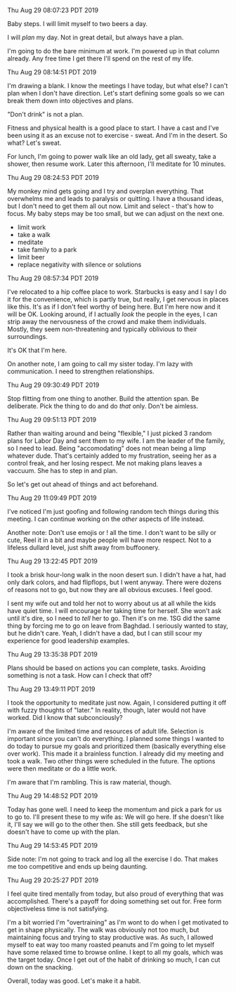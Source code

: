 Thu Aug 29 08:07:23 PDT 2019

Baby steps.  I will limit myself to two beers a day.

I will _plan_ my day.  Not in great detail, but always have a plan.

I'm going to do the bare minimum at work.  I'm powered up in that column
already.  Any free time I get there I'll spend on the rest of my life.

Thu Aug 29 08:14:51 PDT 2019

I'm drawing a blank.  I know the meetings I have today, but what else?  I can't
plan when I don't have direction.  Let's start defining some goals so we can
break them down into objectives and plans.

"Don't drink" is not a plan.

Fitness and physical health is a good place to start.  I have a cast and I've
been using it as an excuse not to exercise - sweat.  And I'm in the desert.  So
what?  Let's sweat.

For lunch, I'm going to power walk like an old lady, get all sweaty, take a
shower, then resume work.  Later this afternoon, I'll meditate for 10 minutes.

Thu Aug 29 08:24:53 PDT 2019

My monkey mind gets going and I try and overplan everything.  That overwhelms me
and leads to paralysis or quitting.  I have a thousand ideas, but I don't need
to get them all out now.  Limit and select - that's how to focus.  My baby steps
may be too small, but we can adjust on the next one.


* limit work
* take a walk
* meditate
* take family to a park
* limit beer
* replace negativity with silence or solutions

Thu Aug 29 08:57:34 PDT 2019

I've relocated to a hip coffee place to work.  Starbucks is easy and I say I do
it for the convenience, which is partly true, but really, I get nervous in
places like this.  It's as if I don't feel worthy of being here.  But I'm here
now and it will be OK.  Looking around, if I actually _look_ the people in the
eyes, I can strip away the nervousness of the crowd and make them individuals.
Mostly, they seem non-threatening and typically oblivious to their surroundings.

It's OK that I'm here.

On another note, I am going to call my sister today.  I'm lazy with
communication.  I need to strengthen relationships.

Thu Aug 29 09:30:49 PDT 2019

Stop flitting from one thing to another.  Build the attention span.  Be
deliberate.  Pick the thing to do and do _that_ only.  Don't be aimless.

Thu Aug 29 09:51:13 PDT 2019

Rather than waiting around and being "flexible," I just picked 3 random plans
for Labor Day and sent them to my wife.  I am the leader of the family, so I
need to lead.  Being "accomodating" does not mean being a limp whatever dude.
That's certainly added to my frustration, seeing her as a control freak, and
her losing respect.  Me not making plans leaves a vaccuum.  She has to step in
and plan.

So let's get out ahead of things and act beforehand.

Thu Aug 29 11:09:49 PDT 2019

I've noticed I'm just goofing and following random tech things during this
meeting.  I can continue working on the _other_ aspects of life instead.

Another note: Don't use emojis or ! all the time.  I don't want to be silly or
cute,  Reel it in a bit and maybe people will have more respect.  Not to a
lifeless dullard level, just shift away from buffoonery.

Thu Aug 29 13:22:45 PDT 2019

I took a brisk hour-long walk in the noon desert sun.  I didn't have a hat, had
only dark colors, and had flipflops, but I went anyway.  There were dozens of
reasons not to go, but now they are all obvious excuses.  I feel good.

I sent my wife out and told her not to worry about us at all while the kids have
quiet time.  I will encourage her taking time for herself.  She won't ask until
it's dire, so I need to _tell_ her to go.  Then it's on me.  1SG did the same
thing by forcing me to go on leave from Baghdad.  I seriously wanted to stay,
but he didn't care.  Yeah, I didn't have a dad, but I can still scour my
experience for good leadership examples.

Thu Aug 29 13:35:38 PDT 2019

Plans should be based on actions you can complete, tasks.  Avoiding something is
not a task.  How can I check that off?

Thu Aug 29 13:49:11 PDT 2019

I took the opportunity to meditate just now.  Again, I considered putting it off
with fuzzy thoughts of "later."  In reality, though, later would not have
worked.  Did I know that subconciously?

I'm aware of the limited time and resources of adult life.  Selection is
important since you can't do everything.  I planned some things I wanted to do
today to pursue my goals and prioritized them (basically everything else over
work).  This made it a brainless function.  I already did my meeting and took a
walk.  Two other things were scheduled in the future.  The options were then
meditate or do a little work.

I'm aware that I'm rambling.  This is raw material, though.

Thu Aug 29 14:48:52 PDT 2019

Today has gone well.  I need to keep the momentum and pick a park for us to go
to.  I'll present these to my wife as: We will go here.  If she doesn't like it,
I'll say we will go to the other then.  She still gets feedback, but she doesn't
have to come up with the plan.

Thu Aug 29 14:53:45 PDT 2019

Side note: I'm not going to track and log all the exercise I do.  That makes me
too competitive and ends up being daunting.

Thu Aug 29 20:25:27 PDT 2019

I feel quite tired mentally from today, but also proud of everything that was
accomplished.  There's a payoff for doing something set out for.  Free form
objectiveless time is not satisfying.

I'm a bit worried I'm "overtraining" as I'm wont to do when I get motivated to
get in shape physically.  The walk was obviously not too much, but maintaining
focus and trying to stay productive was.  As such, I allowed myself to eat way
too many roasted peanuts and I'm going to let myself have some relaxed time to
browse online.  I kept to all my goals, which was the target today.  Once I get
out of the habit of drinking so much, I can cut down on the snacking.

Overall, today was good.  Let's make it a habit.
